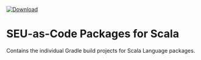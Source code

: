 [ ![Download](https://api.bintray.com/packages/seu-as-code/maven/scala/images/download.svg) ](https://bintray.com/seu-as-code/maven/scala/_latestVersion)

# SEU-as-Code Packages for Scala

Contains the individual Gradle build projects for Scala Language packages.

